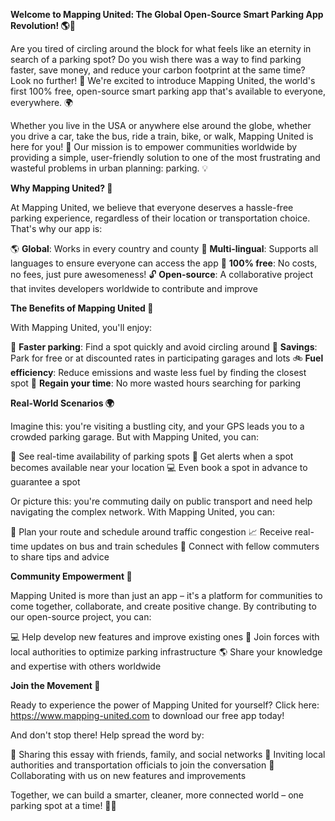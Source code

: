**Welcome to Mapping United: The Global Open-Source Smart Parking App Revolution! 🌎🚗**

Are you tired of circling around the block for what feels like an eternity in search of a parking spot? Do you wish there was a way to find parking faster, save money, and reduce your carbon footprint at the same time? Look no further! 🙌 We're excited to introduce Mapping United, the world's first 100% free, open-source smart parking app that's available to everyone, everywhere. 🌍

Whether you live in the USA or anywhere else around the globe, whether you drive a car, take the bus, ride a train, bike, or walk, Mapping United is here for you! 🚀 Our mission is to empower communities worldwide by providing a simple, user-friendly solution to one of the most frustrating and wasteful problems in urban planning: parking. 💡

**Why Mapping United? 🤔**

At Mapping United, we believe that everyone deserves a hassle-free parking experience, regardless of their location or transportation choice. That's why our app is:

🌎 **Global**: Works in every country and county
💬 **Multi-lingual**: Supports all languages to ensure everyone can access the app
👥 **100% free**: No costs, no fees, just pure awesomeness!
🔓 **Open-source**: A collaborative project that invites developers worldwide to contribute and improve

**The Benefits of Mapping United 🌟**

With Mapping United, you'll enjoy:

💨 **Faster parking**: Find a spot quickly and avoid circling around
💸 **Savings**: Park for free or at discounted rates in participating garages and lots
🚲 **Fuel efficiency**: Reduce emissions and waste less fuel by finding the closest spot
💖 **Regain your time**: No more wasted hours searching for parking

**Real-World Scenarios 🌍**

Imagine this: you're visiting a bustling city, and your GPS leads you to a crowded parking garage. But with Mapping United, you can:

📍 See real-time availability of parking spots
🚨 Get alerts when a spot becomes available near your location
💻 Even book a spot in advance to guarantee a spot

Or picture this: you're commuting daily on public transport and need help navigating the complex network. With Mapping United, you can:

🚌 Plan your route and schedule around traffic congestion
📈 Receive real-time updates on bus and train schedules
👥 Connect with fellow commuters to share tips and advice

**Community Empowerment 🌟**

Mapping United is more than just an app – it's a platform for communities to come together, collaborate, and create positive change. By contributing to our open-source project, you can:

💻 Help develop new features and improve existing ones
👥 Join forces with local authorities to optimize parking infrastructure
🌎 Share your knowledge and expertise with others worldwide

**Join the Movement 🚀**

Ready to experience the power of Mapping United for yourself? Click here: https://www.mapping-united.com to download our free app today!

And don't stop there! Help spread the word by:

💬 Sharing this essay with friends, family, and social networks
👥 Inviting local authorities and transportation officials to join the conversation
🌟 Collaborating with us on new features and improvements

Together, we can build a smarter, cleaner, more connected world – one parking spot at a time! 🚗💖